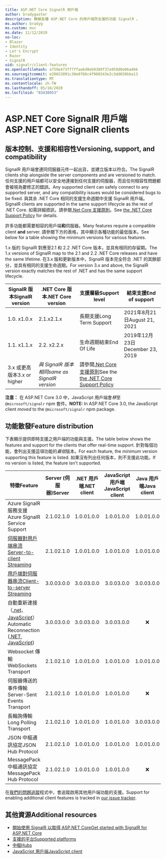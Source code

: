 ```yaml
---
title: ASP.NET Core SignalR 用戶端
author: bradygaster
description: 瞭解各種 ASP.NET Core 的用戶端所支援的功能 SignalR 。
ms.author: bradyg
ms.custom: mvc
ms.date: 11/12/2019
no-loc:
- Blazor
- Identity
- Let's Encrypt
- Razor
- SignalR
uid: signalr/client-features
ms.openlocfilehash: a759e473ff7ffaebd0eb9309f37a959d0e06a466
ms.sourcegitcommit: e20653091c30e0768c4f960343e2c3dd658bba13
ms.translationtype: MT
ms.contentlocale: zh-TW
ms.lasthandoff: 05/16/2020
ms.locfileid: "83438953"
---
```

# <a name="aspnet-core-signalr-clients"></a><span data-ttu-id="60bfe-103">ASP.NET Core SignalR 用戶端</span><span class="sxs-lookup"><span data-stu-id="60bfe-103">ASP.NET Core SignalR clients</span></span>

## <a name="versioning-support-and-compatibility"></a><span data-ttu-id="60bfe-104">版本控制、支援和相容性</span><span class="sxs-lookup"><span data-stu-id="60bfe-104">Versioning, support, and compatibility</span></span>

<span data-ttu-id="60bfe-105">SignalR 用戶端會連同伺服器元件一起出貨，並建立版本以符合。</span><span class="sxs-lookup"><span data-stu-id="60bfe-105">The SignalR clients ship alongside the server components and are versioned to match.</span></span> <span data-ttu-id="60bfe-106">任何支援的用戶端都可以安全地連接到任何支援的伺服器，而且任何相容性問題都會被視為要修正的錯誤。</span><span class="sxs-lookup"><span data-stu-id="60bfe-106">Any supported client can safely connect to any supported server, and any compatibility issues would be considered bugs to be fixed.</span></span> <span data-ttu-id="60bfe-107">與其余 .NET Core 相同的支援生命週期中支援 SignalR 用戶端。</span><span class="sxs-lookup"><span data-stu-id="60bfe-107">SignalR clients are supported in the same support lifecycle as the rest of .NET Core.</span></span> <span data-ttu-id="60bfe-108">如需詳細資訊，請參閱[.Net Core 支援原則](https://dotnet.microsoft.com/platform/support/policy/dotnet-core)。</span><span class="sxs-lookup"><span data-stu-id="60bfe-108">See [the .NET Core Support Policy](https://dotnet.microsoft.com/platform/support/policy/dotnet-core) for details.</span></span>

<span data-ttu-id="60bfe-109">許多功能都需要相容的用戶端**和**伺服器。</span><span class="sxs-lookup"><span data-stu-id="60bfe-109">Many features require a compatible client **and** server.</span></span> <span data-ttu-id="60bfe-110">請參閱下方的表格，其中顯示各種功能的最低版本。</span><span class="sxs-lookup"><span data-stu-id="60bfe-110">See below for a table showing the minimum versions for various features.</span></span>

<span data-ttu-id="60bfe-111">1.x 版的 SignalR 對應至2.1 和 2.2 .NET Core 版本，並具有相同的存留期。</span><span class="sxs-lookup"><span data-stu-id="60bfe-111">The 1.x versions of SignalR map to the 2.1 and 2.2 .NET Core releases and have the same lifetime.</span></span> <span data-ttu-id="60bfe-112">在3.x 版和更新版本中，SignalR 版本完全符合 .NET 的其餘部分，並具有相同的支援生命週期。</span><span class="sxs-lookup"><span data-stu-id="60bfe-112">For version 3.x and above, the SignalR version exactly matches the rest of .NET and has the same support lifecycle.</span></span>

| <span data-ttu-id="60bfe-113">SignalR 版本</span><span class="sxs-lookup"><span data-stu-id="60bfe-113">SignalR version</span></span> | <span data-ttu-id="60bfe-114">.NET Core 版本</span><span class="sxs-lookup"><span data-stu-id="60bfe-114">.NET Core version</span></span> | <span data-ttu-id="60bfe-115">支援層級</span><span class="sxs-lookup"><span data-stu-id="60bfe-115">Support level</span></span> | <span data-ttu-id="60bfe-116">結束支援</span><span class="sxs-lookup"><span data-stu-id="60bfe-116">End of support</span></span> |
| - | - | - | - |
| <span data-ttu-id="60bfe-117">1.0. x</span><span class="sxs-lookup"><span data-stu-id="60bfe-117">1.0.x</span></span> | <span data-ttu-id="60bfe-118">2.1.x</span><span class="sxs-lookup"><span data-stu-id="60bfe-118">2.1.x</span></span> | <span data-ttu-id="60bfe-119">長期支援</span><span class="sxs-lookup"><span data-stu-id="60bfe-119">Long Term Support</span></span> | <span data-ttu-id="60bfe-120">2021年8月21日</span><span class="sxs-lookup"><span data-stu-id="60bfe-120">August 21, 2021</span></span> |
| <span data-ttu-id="60bfe-121">1.1. x</span><span class="sxs-lookup"><span data-stu-id="60bfe-121">1.1.x</span></span> | <span data-ttu-id="60bfe-122">2.2. x</span><span class="sxs-lookup"><span data-stu-id="60bfe-122">2.2.x</span></span> | <span data-ttu-id="60bfe-123">生命週期結束</span><span class="sxs-lookup"><span data-stu-id="60bfe-123">End Of Life</span></span> | <span data-ttu-id="60bfe-124">2019年12月23日</span><span class="sxs-lookup"><span data-stu-id="60bfe-124">December 23, 2019</span></span> |
| <span data-ttu-id="60bfe-125">3.x 或更高版本</span><span class="sxs-lookup"><span data-stu-id="60bfe-125">3.x or higher</span></span> | <span data-ttu-id="60bfe-126">*與 SignalR 版本相同*</span><span class="sxs-lookup"><span data-stu-id="60bfe-126">*same as SignalR version*</span></span> | <span data-ttu-id="60bfe-127">請參閱[.Net Core 支援原則](https://dotnet.microsoft.com/platform/support/policy/dotnet-core)</span><span class="sxs-lookup"><span data-stu-id="60bfe-127">See the [the .NET Core Support Policy](https://dotnet.microsoft.com/platform/support/policy/dotnet-core)</span></span> |

<span data-ttu-id="60bfe-128">**注意：** 在 ASP.NET Core 3.0 中，JavaScript 用戶端會*移*至 `@microsoft/signalr` npm 套件。</span><span class="sxs-lookup"><span data-stu-id="60bfe-128">**NOTE:** In ASP.NET Core 3.0, the JavaScript client *moved* to the `@microsoft/signalr` npm package.</span></span>

## <a name="feature-distribution"></a><span data-ttu-id="60bfe-129">功能散發</span><span class="sxs-lookup"><span data-stu-id="60bfe-129">Feature distribution</span></span>

<span data-ttu-id="60bfe-130">下表顯示提供即時支援之用戶端的功能與支援。</span><span class="sxs-lookup"><span data-stu-id="60bfe-130">The table below shows the features and support for the clients that offer real-time support.</span></span> <span data-ttu-id="60bfe-131">針對每個功能，會列出支援這項功能的*最低*版本。</span><span class="sxs-lookup"><span data-stu-id="60bfe-131">For each feature, the *minimum* version supporting this feature is listed.</span></span> <span data-ttu-id="60bfe-132">如果沒有列出任何版本，則不支援此功能。</span><span class="sxs-lookup"><span data-stu-id="60bfe-132">If no version is listed, the feature isn't supported.</span></span>

| <span data-ttu-id="60bfe-133">特徵</span><span class="sxs-lookup"><span data-stu-id="60bfe-133">Feature</span></span> | <span data-ttu-id="60bfe-134">Server (伺服器)</span><span class="sxs-lookup"><span data-stu-id="60bfe-134">Server</span></span> | <span data-ttu-id="60bfe-135">.NET 用戶端</span><span class="sxs-lookup"><span data-stu-id="60bfe-135">.NET client</span></span> | <span data-ttu-id="60bfe-136">JavaScript 用戶端</span><span class="sxs-lookup"><span data-stu-id="60bfe-136">JavaScript client</span></span> | <span data-ttu-id="60bfe-137">Java 用戶端</span><span class="sxs-lookup"><span data-stu-id="60bfe-137">Java client</span></span> |
| ---- | :-: | :-: | :-: | :-: |
| <span data-ttu-id="60bfe-138">Azure SignalR 服務支援</span><span class="sxs-lookup"><span data-stu-id="60bfe-138">Azure SignalR Service Support</span></span> |<span data-ttu-id="60bfe-139">2.1.0</span><span class="sxs-lookup"><span data-stu-id="60bfe-139">2.1.0</span></span>|<span data-ttu-id="60bfe-140">1.0.0</span><span class="sxs-lookup"><span data-stu-id="60bfe-140">1.0.0</span></span>|<span data-ttu-id="60bfe-141">1.0.0</span><span class="sxs-lookup"><span data-stu-id="60bfe-141">1.0.0</span></span>|<span data-ttu-id="60bfe-142">1.0.0</span><span class="sxs-lookup"><span data-stu-id="60bfe-142">1.0.0</span></span>|
| [<span data-ttu-id="60bfe-143">伺服器對用戶端串流</span><span class="sxs-lookup"><span data-stu-id="60bfe-143">Server-to-client Streaming</span></span>](xref:signalr/streaming)          |<span data-ttu-id="60bfe-144">2.1.0</span><span class="sxs-lookup"><span data-stu-id="60bfe-144">2.1.0</span></span>|<span data-ttu-id="60bfe-145">1.0.0</span><span class="sxs-lookup"><span data-stu-id="60bfe-145">1.0.0</span></span>|<span data-ttu-id="60bfe-146">1.0.0</span><span class="sxs-lookup"><span data-stu-id="60bfe-146">1.0.0</span></span>|<span data-ttu-id="60bfe-147">1.0.0</span><span class="sxs-lookup"><span data-stu-id="60bfe-147">1.0.0</span></span>|
| [<span data-ttu-id="60bfe-148">用戶端對伺服器串流</span><span class="sxs-lookup"><span data-stu-id="60bfe-148">Client-to-server Streaming</span></span>](xref:signalr/streaming)          |<span data-ttu-id="60bfe-149">3.0.0</span><span class="sxs-lookup"><span data-stu-id="60bfe-149">3.0.0</span></span>|<span data-ttu-id="60bfe-150">3.0.0</span><span class="sxs-lookup"><span data-stu-id="60bfe-150">3.0.0</span></span>|<span data-ttu-id="60bfe-151">3.0.0</span><span class="sxs-lookup"><span data-stu-id="60bfe-151">3.0.0</span></span>|<span data-ttu-id="60bfe-152">3.0.0</span><span class="sxs-lookup"><span data-stu-id="60bfe-152">3.0.0</span></span>|
| <span data-ttu-id="60bfe-153">自動重新連接（[.net](/aspnet/core/signalr/dotnet-client?view=aspnetcore-3.0&tabs=visual-studio#handle-lost-connection)、 [JavaScript](/aspnet/core/signalr/javascript-client?view=aspnetcore-3.0#reconnect-clients)）</span><span class="sxs-lookup"><span data-stu-id="60bfe-153">Automatic Reconnection ([.NET](/aspnet/core/signalr/dotnet-client?view=aspnetcore-3.0&tabs=visual-studio#handle-lost-connection), [JavaScript](/aspnet/core/signalr/javascript-client?view=aspnetcore-3.0#reconnect-clients))</span></span>          |<span data-ttu-id="60bfe-154">3.0.0</span><span class="sxs-lookup"><span data-stu-id="60bfe-154">3.0.0</span></span>|<span data-ttu-id="60bfe-155">3.0.0</span><span class="sxs-lookup"><span data-stu-id="60bfe-155">3.0.0</span></span>|<span data-ttu-id="60bfe-156">3.0.0</span><span class="sxs-lookup"><span data-stu-id="60bfe-156">3.0.0</span></span>|❌|
| <span data-ttu-id="60bfe-157">Websocket 傳輸</span><span class="sxs-lookup"><span data-stu-id="60bfe-157">WebSockets Transport</span></span> |<span data-ttu-id="60bfe-158">2.1.0</span><span class="sxs-lookup"><span data-stu-id="60bfe-158">2.1.0</span></span>|<span data-ttu-id="60bfe-159">1.0.0</span><span class="sxs-lookup"><span data-stu-id="60bfe-159">1.0.0</span></span>|<span data-ttu-id="60bfe-160">1.0.0</span><span class="sxs-lookup"><span data-stu-id="60bfe-160">1.0.0</span></span>|<span data-ttu-id="60bfe-161">1.0.0</span><span class="sxs-lookup"><span data-stu-id="60bfe-161">1.0.0</span></span>|
| <span data-ttu-id="60bfe-162">伺服器傳送的事件傳輸</span><span class="sxs-lookup"><span data-stu-id="60bfe-162">Server-Sent Events Transport</span></span> |<span data-ttu-id="60bfe-163">2.1.0</span><span class="sxs-lookup"><span data-stu-id="60bfe-163">2.1.0</span></span>|<span data-ttu-id="60bfe-164">1.0.0</span><span class="sxs-lookup"><span data-stu-id="60bfe-164">1.0.0</span></span>|<span data-ttu-id="60bfe-165">1.0.0</span><span class="sxs-lookup"><span data-stu-id="60bfe-165">1.0.0</span></span>|❌|
| <span data-ttu-id="60bfe-166">長輪詢傳輸</span><span class="sxs-lookup"><span data-stu-id="60bfe-166">Long Polling Transport</span></span> |<span data-ttu-id="60bfe-167">2.1.0</span><span class="sxs-lookup"><span data-stu-id="60bfe-167">2.1.0</span></span>|<span data-ttu-id="60bfe-168">1.0.0</span><span class="sxs-lookup"><span data-stu-id="60bfe-168">1.0.0</span></span>|<span data-ttu-id="60bfe-169">1.0.0</span><span class="sxs-lookup"><span data-stu-id="60bfe-169">1.0.0</span></span>|<span data-ttu-id="60bfe-170">3.0.0</span><span class="sxs-lookup"><span data-stu-id="60bfe-170">3.0.0</span></span>|
| <span data-ttu-id="60bfe-171">JSON 中樞通訊協定</span><span class="sxs-lookup"><span data-stu-id="60bfe-171">JSON Hub Protocol</span></span> |<span data-ttu-id="60bfe-172">2.1.0</span><span class="sxs-lookup"><span data-stu-id="60bfe-172">2.1.0</span></span>|<span data-ttu-id="60bfe-173">1.0.0</span><span class="sxs-lookup"><span data-stu-id="60bfe-173">1.0.0</span></span>|<span data-ttu-id="60bfe-174">1.0.0</span><span class="sxs-lookup"><span data-stu-id="60bfe-174">1.0.0</span></span>|<span data-ttu-id="60bfe-175">1.0.0</span><span class="sxs-lookup"><span data-stu-id="60bfe-175">1.0.0</span></span>|
| <span data-ttu-id="60bfe-176">MessagePack 中樞通訊協定</span><span class="sxs-lookup"><span data-stu-id="60bfe-176">MessagePack Hub Protocol</span></span> |<span data-ttu-id="60bfe-177">2.1.0</span><span class="sxs-lookup"><span data-stu-id="60bfe-177">2.1.0</span></span>|<span data-ttu-id="60bfe-178">1.0.0</span><span class="sxs-lookup"><span data-stu-id="60bfe-178">1.0.0</span></span>|<span data-ttu-id="60bfe-179">1.0.0</span><span class="sxs-lookup"><span data-stu-id="60bfe-179">1.0.0</span></span>|❌|

<span data-ttu-id="60bfe-180">在[我們的問題追蹤](https://github.com/dotnet/AspNetCore/issues)程式中，會追蹤啟用其他用戶端功能的支援。</span><span class="sxs-lookup"><span data-stu-id="60bfe-180">Support for enabling additional client features is tracked in [our issue tracker](https://github.com/dotnet/AspNetCore/issues).</span></span>

## <a name="additional-resources"></a><span data-ttu-id="60bfe-181">其他資源</span><span class="sxs-lookup"><span data-stu-id="60bfe-181">Additional resources</span></span>

* <span data-ttu-id="60bfe-182">[開始使用 SignalR 以取得 ASP.NET Core](xref:tutorials/signalr)</span><span class="sxs-lookup"><span data-stu-id="60bfe-182">[Get started with SignalR for ASP.NET Core](xref:tutorials/signalr)</span></span>
* [<span data-ttu-id="60bfe-183">支援的平台</span><span class="sxs-lookup"><span data-stu-id="60bfe-183">Supported platforms</span></span>](xref:signalr/supported-platforms)
* [<span data-ttu-id="60bfe-184">中樞</span><span class="sxs-lookup"><span data-stu-id="60bfe-184">Hubs</span></span>](xref:signalr/hubs)
* [<span data-ttu-id="60bfe-185">JavaScript 用戶端</span><span class="sxs-lookup"><span data-stu-id="60bfe-185">JavaScript client</span></span>](xref:signalr/javascript-client)
